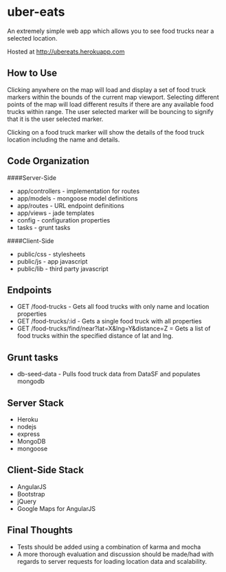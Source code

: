 uber-eats
====

An extremely simple web app which allows you to see food trucks near a selected location.

Hosted at http://ubereats.herokuapp.com

How to Use
----
Clicking anywhere on the map will load and display a set of food truck markers within the bounds of the current map viewport. Selecting different points of the map will load different results if there are any available food trucks within range. The user selected marker will be bouncing to signify that it is the user selected marker.

Clicking on a food truck marker will show the details of the food truck location including the name and details.

Code Organization
----
####Server-Side
* app/controllers - implementation for routes
* app/models - mongoose model definitions
* app/routes - URL endpoint definitions
* app/views - jade templates
* config - configuration properties
* tasks - grunt tasks

####Client-Side
* public/css - stylesheets
* public/js - app javascript
* public/lib - third party javascript

Endpoints
----
* GET /food-trucks - Gets all food trucks with only name and location properties
* GET /food-trucks/:id - Gets a single food truck with all properties
* GET /food-trucks/find/near?lat=X&lng=Y&distance=Z = Gets a list of food trucks within the specified distance of lat and lng.

Grunt tasks
----
* db-seed-data - Pulls food truck data from DataSF and populates mongodb

Server Stack
----
* Heroku
* nodejs
* express
* MongoDB
* mongoose

Client-Side Stack
----
* AngularJS
* Bootstrap
* jQuery
* Google Maps for AngularJS

Final Thoughts
----
* Tests should be added using a combination of karma and mocha
* A more thorough evaluation and discussion should be made/had with regards to server requests for loading location data and scalability.
